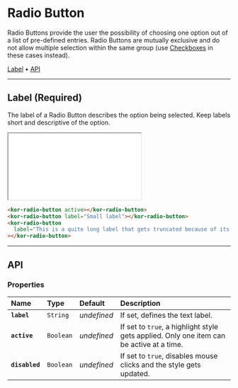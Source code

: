 # Radio Button

Radio Buttons provide the user the possibility of choosing one option out of a list of pre-defined entries. Radio Buttons are mutually exclusive and do not allow multiple selection within the same group (use [Checkboxes](components/checkbox) in these cases instead).

[Label](<components/radio-button#label-(required)>) • [API](components/radio-button#api)

---

## Label (Required)

The label of a Radio Button describes the option being selected. Keep labels short and descriptive of the option.

<iframe src="./assets/docs/components/radio-button/label.html"></iframe>

```html
<kor-radio-button active></kor-radio-button>
<kor-radio-button label="Small label"></kor-radio-button>
<kor-radio-button
  label="This is a quite long label that gets truncated because of its length"
></kor-radio-button>
```

---

## API

### Properties

| Name           | Type      | Default     | Description                                                                              |
| :------------- | :-------- | :---------- | :--------------------------------------------------------------------------------------- |
| **`label`**    | `String`  | _undefined_ | If set, defines the text label.                                                          |
| **`active`**   | `Boolean` | _undefined_ | If set to `true`, a highlight style gets applied. Only one item can be active at a time. |
| **`disabled`** | `Boolean` | _undefined_ | If set to `true`, disables mouse clicks and the style gets updated.                      |
